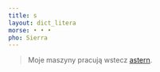 ```yaml
---
title: s
layout: dict_litera
morse: • • •
pho: Sierra
---
```

> Moje maszyny pracują wstecz [astern](/dict/astern.html).